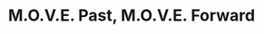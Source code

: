 ---
pid: RS89
title: M.O.V.E. Past, M.O.V.E. Forward
location_transcription: More centrals (as compared to the marker)
zipcode: '19810'
outside_phl: 'Wilmington DE '
neighborhood: 
age: '46'
age_range: 40-49
instagram: 
image_file_name: RS_89.jpg
proposal_transcription: List of names of deceased with detailed description of the
  tragedy & viewers to show pre news about M.O.V.E. News footage the day of the bombing,
  the aftermath, & the present location that would show possibilities of human rights
  (perhaps with //positive// images of what could be....
topic: History,MOVE,Philadelphia,Social Justice,Violence
topic_summary: 0, 0, 0, 0, 0
type: Other No Form
keywords_other: 
credit: 
image_labels: 
twitter: 
facebook: 
permalink: "/monuments/rs89/"
layout: item-page
---